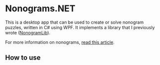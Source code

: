 # Nonograms.NET

This is a desktop app that can be used to create or solve nonogram puzzles, written in C# using WPF.
It implements a library that I previously wrote ([NonogramLib](https://github.com/h4cksaw32/NonogramLib)).

For more information on nonograms, [read this article](https://en.wikipedia.org/wiki/Nonogram).

## How to use

